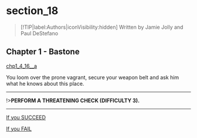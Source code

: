 
# section_18

>[!TIP|label:Authors|iconVisibility:hidden]
>Written by Jamie Jolly and Paul DeStefano

## Chapter 1 - Bastone

[chp1_4_16__a](../../decomp/app/src/main/res/raw/chp1_4_16__a.mp3 ':include :type=audio')

You loom over the prone vagrant, secure your weapon belt and ask him what he knows about this place.

---

!>**PERFORM A THREATENING CHECK (DIFFICULTY 3).** 

---

[If you SUCCEED](output/chapter1/section_19.md)

[If you FAIL](output/chapter1/section_21.md)


